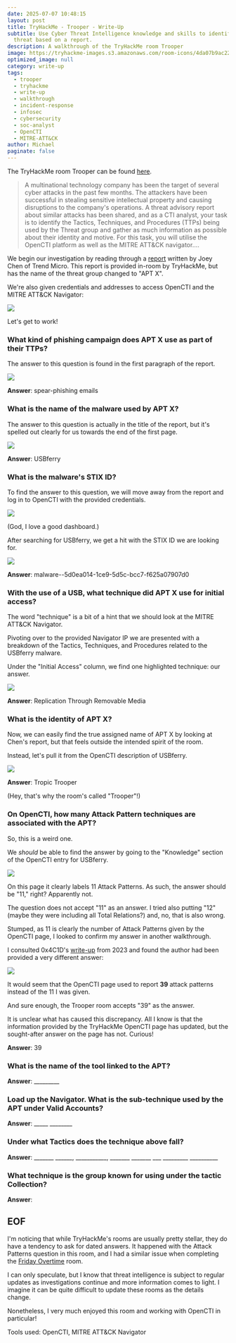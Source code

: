 ```yaml
---
date: 2025-07-07 10:48:15
layout: post
title: TryHackMe - Trooper - Write-Up
subtitle: Use Cyber Threat Intelligence knowledge and skills to identify a
  threat based on a report.
description: A walkthrough of the TryHackMe room Trooper
image: https://tryhackme-images.s3.amazonaws.com/room-icons/4da07b9ac2204d8d95505bb9601527eb.png
optimized_image: null
category: write-up
tags:
  - trooper
  - tryhackme
  - write-up
  - walkthrough
  - incident-response
  - infosec
  - cybersecurity
  - soc-analyst
  - OpenCTI
  - MITRE-ATT&CK
author: Michael
paginate: false
---
```

The TryHackMe room Trooper can be found [here](https://tryhackme.com/room/trooper).

> A multinational technology company has been the target of several cyber attacks in the past few months. The attackers have been successful in stealing sensitive intellectual property and causing disruptions to the company's operations. A threat advisory report about similar attacks has been shared, and as a CTI analyst, your task is to identify the Tactics, Techniques, and Procedures (TTPs) being used by the Threat group and gather as much information as possible about their identity and motive. For this task, you will utilise the OpenCTI platform as well as the MITRE ATT&CK navigator....

We begin our investigation by reading through a [report](https://www.trendmicro.com/en_us/research/20/e/tropic-troopers-back-usbferry-attack-targets-air-gapped-environments.html) written by Joey Chen of Trend Micro.  This report is provided in-room by TryHackMe, but has the name of the threat group changed to "APT X".

We're also given credentials and addresses to access OpenCTI and the MITRE ATT&CK Navigator:

![](/assets/img/uploads/thm-creds.png)

Let's get to work!

### What kind of phishing campaign does APT X use as part of their TTPs?

The answer to this question is found in the first paragraph of the report.

![](/assets/img/uploads/spear-phishing-emails.png)

**Answer**: spear-phishing emails

### What is the name of the malware used by APT X?

The answer to this question is actually in the title of the report, but it's spelled out clearly for us towards the end of the first page.

![](/assets/img/uploads/malware-called-usbferry.png)

**Answer**: USBferry

### What is the malware's STIX ID?

To find the answer to this question, we will move away from the report and log in to OpenCTI with the provided credentials.

![](/assets/img/uploads/opencti-dashboard.png)

(God, I love a good dashboard.)

After searching for USBferry, we get a hit with the STIX ID we are looking for.

![](/assets/img/uploads/usbferry-stix-id.png)

**Answer**: malware--5d0ea014-1ce9-5d5c-bcc7-f625a07907d0

### With the use of a USB, what technique did APT X use for initial access?

The word "technique" is a bit of a hint that we should look at the MITRE ATT&CK Navigator.

Pivoting over to the provided Navigator IP we are presented with a breakdown of the Tactics, Techniques, and Procedures related to the USBferry malware.

Under the "Initial Access" column, we find one highlighted technique: our answer.

![](/assets/img/uploads/mitre-att-ck-navigator.png)

**Answer**: Replication Through Removable Media

### What is the identity of APT X?

Now, we can easily find the true assigned name of APT X by looking at Chen's report, but that feels outside the intended spirit of the room.

Instead, let's pull it from the OpenCTI description of USBferry.

![](/assets/img/uploads/tropic-trooper.png)

**Answer**: Tropic Trooper

(Hey, that's why the room's called "Trooper"!)

### On OpenCTI, how many Attack Pattern techniques are associated with the APT?

So, this is a weird one.

We *should* be able to find the answer by going to the "Knowledge" section of the OpenCTI entry for USBferry.

![](/assets/img/uploads/attack-pattern-11.png)

On this page it clearly labels 11 Attack Patterns. As such, the answer should be "11," right?  Apparently not.

The question does not accept "11" as an answer.  I tried also putting "12" (maybe they were including all Total Relations?) and, no, that is also wrong.

Stumped, as 11 is clearly the number of Attack Patterns given by the OpenCTI page, I looked to confirm my answer in another walkthrough.

I consulted 0x4C1D's [write-up](https://medium.com/@0x4C1D/try-hack-me-trooper-walkthrough-d4ddecd7254a) from 2023 and found the author had been provided a very different answer:

![](https://miro.medium.com/v2/resize:fit:1100/format:webp/1*DhgBFt4NY4qNtySTOoIXMA.png)

It would seem that the OpenCTI page used to report **39** attack patterns instead of the 11 I was given.

And sure enough, the Trooper room accepts "39" as the answer.

It is unclear what has caused this discrepancy.  All I know is that the information provided by the TryHackMe OpenCTI page has updated, but the sought-after answer on the page has not.  Curious!

**Answer**: 39

### What is the name of the tool linked to the APT?

**Answer**: \_\_\_\_\_\_\_\__

### Load up the Navigator. What is the sub-technique used by the APT under Valid Accounts?

**Answer**: \_\_\_\_\_ \_\_\_\_\____

### Under what Tactics does the technique above fall?

**Answer**: \_\_\_\_\_\__ \_\_\_\_\_\_, \_\_\_\_\_\_\_\_\_\_\_,  \_\_\_\_\_\_\_ \_\_\_\_\_\__ \_\_\_ \_\_\_\_\_\_\_\_\_ \_\_\_\_\_\_\_\_\_\_

### What technique is the group known for using under the tactic Collection?

**Answer**:

## EOF

I'm noticing that while TryHackMe's rooms are usually pretty stellar, they do have a tendency to ask for dated answers.  It happened with the Attack Patterns question in this room, and I had a similar issue when completing the [Friday Overtime](https://lyonscode.github.io/tryhackme-friday-overtime-write-up/) room.

I can only speculate, but I know that threat intelligence is subject to regular updates as investigations continue and more information comes to light.  I imagine it can be quite difficult to update these rooms as the details change.

Nonetheless, I very much enjoyed this room and working with OpenCTI in particular!

Tools used: OpenCTI, MITRE ATT&CK Navigator